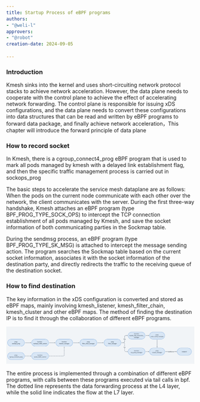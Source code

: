 ```yaml
---
title: Startup Process of eBPF programs
authors:
- "@weli-l"
approvers:
- "@robot"
creation-date: 2024-09-05

---
```


### Introduction

Kmesh sinks into the kernel and uses short-circuiting network protocol stacks to achieve network acceleration. However, the data plane needs to cooperate with the control plane to achieve the effect of accelerating network forwarding. The control plane is responsible for issuing xDS configurations, and the data plane needs to convert these configurations into data structures that can be read and written by eBPF programs to forward data package, and finally achieve network acceleration，This chapter will introduce the forward principle of data plane

### How  to record socket

In Kmesh, there is a cgroup_connect4_prog eBPF program that is used to mark all pods managed by kmesh with a delayed link establishment flag, and then the specific traffic management process is carried out in sockops_prog

The basic steps to accelerate the service mesh dataplane are as follows:
When the pods on the current node communicate with each other over the network, the client communicates with the server. During the first three-way handshake, Kmesh attaches an eBPF program (type BPF_PROG_TYPE_SOCK_OPS) to intercept the TCP connection establishment of all pods managed by Kmesh, and save the socket information of both communicating parties in the Sockmap table.

During the sendmsg process, an eBPF program (type BPF_PROG_TYPE_SK_MSG) is attached to intercept the message sending action. The program searches the Sockmap table based on the current socket information, associates it with the socket information of the destination party, and directly redirects the traffic to the receiving queue of the destination socket.

### How to find destination 

The key information in the xDS configuration is converted and stored as eBPF maps, mainly involving kmesh_listener, kmesh_filter_chain, kmesh_cluster and other eBPF maps. The method of finding the destination IP is to find it through the collaboration of different eBPF programs. 

![alt text](pics/dataplane_forward.png)

The entire process is implemented through a combination of different eBPF programs, with calls between these programs executed via tail calls in bpf. The dotted line represents the data forwarding process at the L4 layer, while the solid line indicates the flow at the L7 layer.